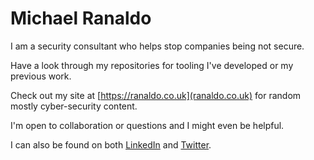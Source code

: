 # Michael Ranaldo

I am a security consultant who helps stop companies being not secure.

Have a look through my repositories for tooling I've developed or my previous work.

Check out my site at [https://ranaldo.co.uk](ranaldo.co.uk) for random mostly cyber-security content.

I'm open to collaboration or questions and I might even be helpful.

I can also be found on both [LinkedIn](https://www.linkedin.com/in/michaelranaldo/) and [Twitter](https://twitter.com/michaeljranaldo).

